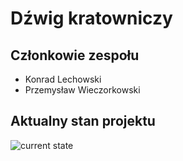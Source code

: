 # Dźwig kratowniczy

## Członkowie zespołu
+ Konrad Lechowski
+ Przemysław Wieczorkowski

## Aktualny stan projektu

![current state](http://gitlab.ii.pw.edu.pl/gkom.21l/101.3-dzwig-kratownicowy/-/raw/master/stan.PNG)